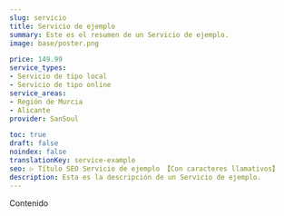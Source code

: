 ```yaml
---
slug: servicio
title: Servicio de ejemplo
summary: Este es el resumen de un Servicio de ejemplo.
image: base/poster.png

price: 149.99
service_types:
- Servicio de tipo local
- Servicio de tipo online
service_areas:
- Región de Murcia
- Alicante
provider: SanSoul

toc: true
draft: false
noindex: false
translationKey: service-example
seo: ▷ Título SEO Servicio de ejemplo 【Con caracteres llamativos】
description: Esta es la descripción de un Servicio de ejemplo.
---
```

Contenido